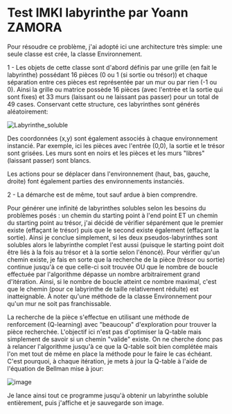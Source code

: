 # Test IMKI labyrinthe par Yoann ZAMORA


Pour résoudre ce problème, j'ai adopté ici une architecture très simple: une seule classe est crée, la classe Environnement.

1 - Les objets de cette classe sont d'abord définis par une grille (en fait le labyrinthe) possédant 16 pièces (0 ou 1 (si sortie ou trésor)) 
    et chaque séparation entre ces pièces est représentée par un mur ou par rien (-1 ou 0).
    Ainsi la grille ou matrice possède 16 pièces (avec l'entrée et la sortie qui sont fixes) et 33 murs (laissant ou ne laissant pas passer) pour 
    un total de 49 cases. Conservant cette structure, ces labyrinthes sont générés aléatoirement:
    
  ![Labyrinthe_soluble](https://user-images.githubusercontent.com/98098119/170832952-5b116cc6-7150-4131-9aa9-498025a96186.png)
    
Des coordonnées (x,y) sont également associés à chaque environnement instancié. Par exemple, ici les pièces avec l'entrée (0,0), la sortie
et le trésor sont grisées. Les murs sont en noirs et les pièces et les murs "libres" (laissant passer) sont blancs.

Les actions pour se déplacer dans l'environnement (haut, bas, gauche, droite) font également parties des environnements instanciés.


2 - La démarche est de même, tout sauf ardue à bien comprendre.

Pour générer une infinité de labyrinthes solubles selon les besoins du problèmes posés : un chemin du starting point à l'end point ET un chemin du starting point au trésor, j'ai décidé de vérifier séparément que le premier existe (effaçant le trésor) puis que le second existe également (effaçant la sortie).
Ainsi je conclue simplement, si les deux pseudos-labyrinthes sont solubles alors le labyrinthe complet l'est aussi (puisque le starting point doit être liés à la fois au trésor et à la sortie selon l'énoncé).
Pour vérifier qu'un chemin existe, je fais en sorte que la recherche de la pièce (trésor ou sortie) continue jusqu'à ce que celle-ci soit trouvée OU que le nombre de boucle effectuée par l'algorithme dépasse un nombre arbitrairement grand d'itération. Ainsi, si le nombre de boucle atteint ce nombre maximal, c'est que le chemin (pour ce labyrinthe de taille relativement réduite) est inatteignable. À noter qu'une méthode de la classe Environnement pour qu'un mur ne soit pas franchissable.

La recherche de la pièce s'effectue en utilisant une méthode de renforcement (Q-learning) avec "beaucoup" d'exploration pour trouver la pièce recherchée. L'objectif ici n'est pas d'optimiser la Q-table mais simplement de savoir si un chemin "valide" existe. On ne cherche donc pas à relancer l'algorithme jusqu'à ce que la Q-table soit bien complétée mais l'on met tout de même en place la méthode pour le faire le cas échéant. C'est pourquoi, à chaque itération, je mets à jour la Q-table  à l'aide de l'équation de Bellman mise à jour:

![image](https://user-images.githubusercontent.com/98098119/170833991-d6f57136-f195-4cad-bf40-7e1d2d940c55.png)


Je lance ainsi tout ce programme jusqu'à obtenir un labyrinthe soluble entièrement, puis j'affiche et je sauvegarde son image.

